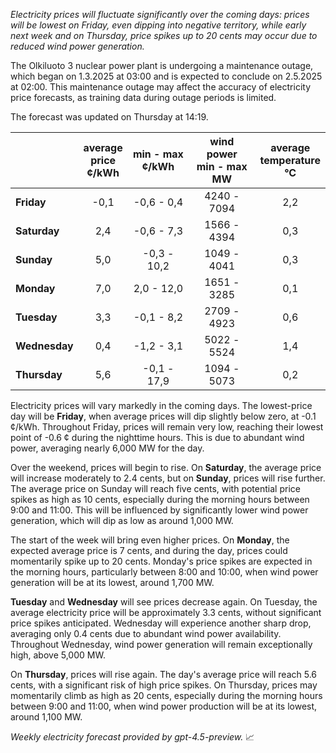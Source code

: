 *Electricity prices will fluctuate significantly over the coming days: prices will be lowest on Friday, even dipping into negative territory, while early next week and on Thursday, price spikes up to 20 cents may occur due to reduced wind power generation.*

The Olkiluoto 3 nuclear power plant is undergoing a maintenance outage, which began on 1.3.2025 at 03:00 and is expected to conclude on 2.5.2025 at 02:00. This maintenance outage may affect the accuracy of electricity price forecasts, as training data during outage periods is limited.

The forecast was updated on Thursday at 14:19.

|               | average<br>price<br>¢/kWh | min - max<br>¢/kWh | wind power<br>min - max<br>MW | average<br>temperature<br>°C |
|:--------------|:-------------------------:|:------------------:|:-----------------------------:|:----------------------------:|
| **Friday**    |           -0,1            |    -0,6 - 0,4      |          4240 - 7094          |              2,2             |
| **Saturday**  |            2,4            |    -0,6 - 7,3      |          1566 - 4394          |              0,3             |
| **Sunday**    |            5,0            |    -0,3 - 10,2     |          1049 - 4041          |              0,3             |
| **Monday**    |            7,0            |     2,0 - 12,0     |          1651 - 3285          |              0,1             |
| **Tuesday**   |            3,3            |    -0,1 - 8,2      |          2709 - 4923          |              0,6             |
| **Wednesday** |            0,4            |    -1,2 - 3,1      |          5022 - 5524          |              1,4             |
| **Thursday**  |            5,6            |    -0,1 - 17,9     |          1094 - 5073          |              0,2             |

Electricity prices will vary markedly in the coming days. The lowest-price day will be **Friday**, when average prices will dip slightly below zero, at -0.1 ¢/kWh. Throughout Friday, prices will remain very low, reaching their lowest point of -0.6 ¢ during the nighttime hours. This is due to abundant wind power, averaging nearly 6,000 MW for the day.

Over the weekend, prices will begin to rise. On **Saturday**, the average price will increase moderately to 2.4 cents, but on **Sunday**, prices will rise further. The average price on Sunday will reach five cents, with potential price spikes as high as 10 cents, especially during the morning hours between 9:00 and 11:00. This will be influenced by significantly lower wind power generation, which will dip as low as around 1,000 MW.

The start of the week will bring even higher prices. On **Monday**, the expected average price is 7 cents, and during the day, prices could momentarily spike up to 20 cents. Monday's price spikes are expected in the morning hours, particularly between 8:00 and 10:00, when wind power generation will be at its lowest, around 1,700 MW.

**Tuesday** and **Wednesday** will see prices decrease again. On Tuesday, the average electricity price will be approximately 3.3 cents, without significant price spikes anticipated. Wednesday will experience another sharp drop, averaging only 0.4 cents due to abundant wind power availability. Throughout Wednesday, wind power generation will remain exceptionally high, above 5,000 MW.

On **Thursday**, prices will rise again. The day's average price will reach 5.6 cents, with a significant risk of high price spikes. On Thursday, prices may momentarily climb as high as 20 cents, especially during the morning hours between 9:00 and 11:00, when wind power production will be at its lowest, around 1,100 MW.

*Weekly electricity forecast provided by gpt-4.5-preview.* 📈
